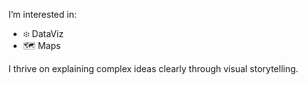 I’m interested in:
- ፨ DataViz 
- 🗺️ Maps

I thrive on explaining complex ideas clearly through visual storytelling.

<!---
plattdev/plattdev is a ✨ special ✨ repository because its `README.md` (this file) appears on your GitHub profile.
You can click the Preview link to take a look at your changes.
--->
